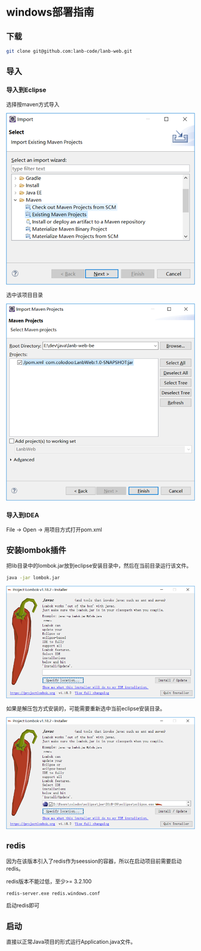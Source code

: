 # windows部署指南  

## 下载
```bash
git clone git@github.com:lanb-code/lanb-web.git
```

## 导入

### 导入到Eclipse

选择按maven方式导入  
  
![eclipse_import_maven_0](./resources/eclipse_import_maven_0.png)  

选中该项目目录  
  
![eclipse_import_maven_0](./resources/eclipse_import_maven_1.png)  

### 导入到IDEA
  
File -> Open -> 用项目方式打开pom.xml

## 安装lombok插件

把lib目录中的lombok.jar放到eclipse安装目录中，然后在当前目录运行该文件。


```bash
java -jar lombok.jar
```

![eclipse_lombok_0](./resources/eclipse_lombok_0.png) 

如果是解压包方式安装的，可能需要重新选中当前eclipse安装目录。  
    
![eclipse_lombok_1](./resources/eclipse_lombok_1.png) 

## redis

因为在该版本引入了redis作为seession的容器，所以在启动项目前需要启动redis。  
  
redis版本不能过低，至少>= 3.2.100  

```bash
redis-server.exe redis.windows.conf
```

启动redis即可
  
## 启动

直接以正常Java项目的形式运行Application.java文件。

